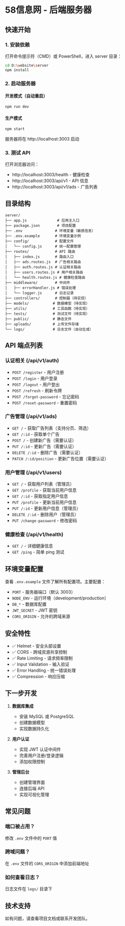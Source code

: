 # 58信息网 - 后端服务器

## 快速开始

### 1. 安装依赖
打开命令提示符（CMD）或 PowerShell，进入 server 目录：
```bash
cd D:\website\server
npm install
```

### 2. 启动服务器

#### 开发模式（自动重启）
```bash
npm run dev
```

#### 生产模式
```bash
npm start
```

服务器将在 http://localhost:3003 启动

### 3. 测试 API
打开浏览器访问：
- http://localhost:3003/health - 健康检查
- http://localhost:3003/api/v1 - API 信息
- http://localhost:3003/api/v1/ads - 广告列表

## 目录结构
```
server/
├── app.js              # 应用主入口
├── package.json        # 项目配置
├── .env               # 环境变量（敏感信息）
├── .env.example       # 环境变量示例
├── config/            # 配置文件
│   └── config.js      # 统一配置管理
├── routes/            # API 路由
│   ├── index.js       # 路由入口
│   ├── ads.routes.js  # 广告相关路由
│   ├── auth.routes.js # 认证相关路由
│   ├── users.routes.js # 用户相关路由
│   └── health.routes.js # 健康检查路由
├── middleware/        # 中间件
│   ├── errorHandler.js # 错误处理
│   └── logger.js      # 日志记录
├── controllers/       # 控制器（待实现）
├── models/           # 数据模型（待实现）
├── utils/            # 工具函数（待实现）
├── tests/            # 测试文件（待实现）
├── public/           # 静态文件
├── uploads/          # 上传文件存储
└── logs/             # 日志文件（自动生成）
```

## API 端点列表

### 认证相关 (/api/v1/auth)
- `POST /register` - 用户注册
- `POST /login` - 用户登录
- `POST /logout` - 用户登出
- `POST /refresh` - 刷新令牌
- `POST /forgot-password` - 忘记密码
- `POST /reset-password` - 重置密码

### 广告管理 (/api/v1/ads)
- `GET /` - 获取广告列表（支持分页、筛选）
- `GET /:id` - 获取单个广告
- `POST /` - 创建新广告（需要认证）
- `PUT /:id` - 更新广告（需要认证）
- `DELETE /:id` - 删除广告（需要认证）
- `PATCH /:id/position` - 更新广告位置（需要认证）

### 用户管理 (/api/v1/users)
- `GET /` - 获取用户列表（管理员）
- `GET /profile` - 获取当前用户信息
- `GET /:id` - 获取指定用户信息
- `PUT /profile` - 更新当前用户信息
- `PUT /:id` - 更新用户信息（管理员）
- `DELETE /:id` - 删除用户（管理员）
- `PUT /change-password` - 修改密码

### 健康检查 (/api/v1/health)
- `GET /` - 详细健康信息
- `GET /ping` - 简单 ping 测试

## 环境变量配置

查看 `.env.example` 文件了解所有配置项。主要配置：

- `PORT` - 服务器端口（默认 3003）
- `NODE_ENV` - 运行环境（development/production）
- `DB_*` - 数据库配置
- `JWT_SECRET` - JWT 密钥
- `CORS_ORIGIN` - 允许的跨域来源

## 安全特性

- ✅ Helmet - 安全头部设置
- ✅ CORS - 跨域资源共享控制
- ✅ Rate Limiting - 请求频率限制
- ✅ Input Validation - 输入验证
- ✅ Error Handling - 统一错误处理
- ✅ Compression - 响应压缩

## 下一步开发

1. **数据库集成**
   - 安装 MySQL 或 PostgreSQL
   - 创建数据模型
   - 实现数据持久化

2. **用户认证**
   - 实现 JWT 认证中间件
   - 完善用户注册/登录逻辑
   - 添加权限控制

3. **管理后台**
   - 创建管理界面
   - 连接后端 API
   - 实现可视化管理

## 常见问题

### 端口被占用？
修改 `.env` 文件中的 `PORT` 值

### 跨域问题？
在 `.env` 文件的 `CORS_ORIGIN` 中添加前端地址

### 如何查看日志？
日志文件在 `logs/` 目录下

## 技术支持

如有问题，请查看项目文档或联系开发团队。